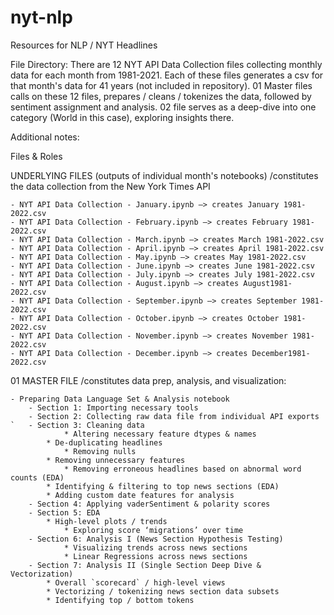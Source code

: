 # nyt-nlp
Resources for NLP / NYT Headlines 

File Directory:
There are 12 NYT API Data Collection files collecting monthly data for each month from 1981-2021.
Each of these files generates a csv for that month's data for 41 years (not included in repository).
01 Master files calls on these 12 files, prepares / cleans / tokenizes the data, followed by sentiment assignment and analysis.
02 file serves as a deep-dive into one category (World in this case), exploring insights there.


Additional notes:

Files & Roles

UNDERLYING FILES (outputs of individual month's notebooks)
/constitutes the data collection from the New York Times API

	- NYT API Data Collection - January.ipynb —> creates January 1981-2022.csv
	- NYT API Data Collection - February.ipynb —> creates February 1981-2022.csv
	- NYT API Data Collection - March.ipynb —> creates March 1981-2022.csv
	- NYT API Data Collection - April.ipynb —> creates April 1981-2022.csv
	- NYT API Data Collection - May.ipynb —> creates May 1981-2022.csv
	- NYT API Data Collection - June.ipynb —> creates June 1981-2022.csv
	- NYT API Data Collection - July.ipynb —> creates July 1981-2022.csv
	- NYT API Data Collection - August.ipynb —> creates August1981-2022.csv
	- NYT API Data Collection - September.ipynb —> creates September 1981-2022.csv
	- NYT API Data Collection - October.ipynb —> creates October 1981-2022.csv
	- NYT API Data Collection - November.ipynb —> creates November 1981-2022.csv
	- NYT API Data Collection - December.ipynb —> creates December1981-2022.csv


01 MASTER FILE 
/constitutes data prep, analysis, and visualization:

	- Preparing Data Language Set & Analysis notebook
		- Section 1: Importing necessary tools
		- Section 2: Collecting raw data file from individual API exports
	`	- Section 3: Cleaning data
    			* Altering necessary feature dtypes & names
			* De-duplicating headlines 
    			* Removing nulls
			* Removing unnecessary features
    			* Removing erroneous headlines based on abnormal word counts (EDA)
			* Identifying & filtering to top news sections (EDA)
			* Adding custom date features for analysis
		- Section 4: Applying vaderSentiment & polarity scores   
		- Section 5: EDA
   			* High-level plots / trends
    			* Exploring score ‘migrations’ over time
		- Section 6: Analysis I (News Section Hypothesis Testing)
    			* Visualizing trends across news sections
    			* Linear Regressions across news sections
		- Section 7: Analysis II (Single Section Deep Dive & Vectorization)
			* Overall `scorecard` / high-level views
			* Vectorizing / tokenizing news section data subsets
			* Identifying top / bottom tokens

